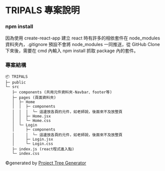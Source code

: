 # TRIPALS 專案說明

### npm install

因為使用 create-react-app 建立 react 時有許多的相依套件在 node_modules 資料夾內，.gitignore 預設不會將 node_modules 一同推送，從 GitHub Clone 下來後，需要在 cmd 內輸入 npm install 抓取 package 內的套件。

### 專案結構

```
📦 TRIPALS
├─ public
└─ src
   ├─ components (共用元件資料夾-Navbar、footer等)
   ├─ pages (頁面資料夾)
   │  ├─ Home
   │  │  ├─ components
   │  │  │  └─ 這邊放各頁的元件，如老師說，後面來不及放整頁
   │  │  ├─ Home.jsx
   │  │  └─ Home.css
   │  └─ Login
   │     ├─ components
   │     │  └─ 這邊放各頁的元件，如老師說，後面來不及放整頁
   │     ├─ Login.jsx
   │     └─ Login.css
   ├─ index.js (react程式進入點)
   └─ index.css
```

©generated by [Project Tree Generator](https://woochanleee.github.io/project-tree-generator)
